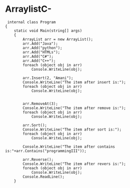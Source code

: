 # ArraylistC-





     internal class Program
    {
        static void Main(string[] args)
        {
            ArrayList arr = new ArrayList();
            arr.Add("Java");
            arr.Add("python");
            arr.Add("HTMLs");
            arr.Add("C#");
            arr.Add("C++");
            foreach (object obj in arr)
                Console.WriteLine(obj);

            arr.Insert(2, "Amani");
            Console.WriteLine("The item after insert is:");
            foreach (object obj in arr)
                Console.WriteLine(obj);


            arr.RemoveAt(3);
            Console.WriteLine("The item after remove is:");
            foreach (object obj in arr)
                Console.WriteLine(obj);

            arr.Sort();
            Console.WriteLine("The item after sort is:");
            foreach (object obj in arr)
                Console.WriteLine(obj);

            Console.WriteLine("The item after contains is:"+arr.Contains("programmingIII"));
           
            arr.Reverse();
            Console.WriteLine("The item after revers is:");
            foreach (object obj in arr)
                Console.WriteLine(obj);
            Console.ReadLine();
        }

